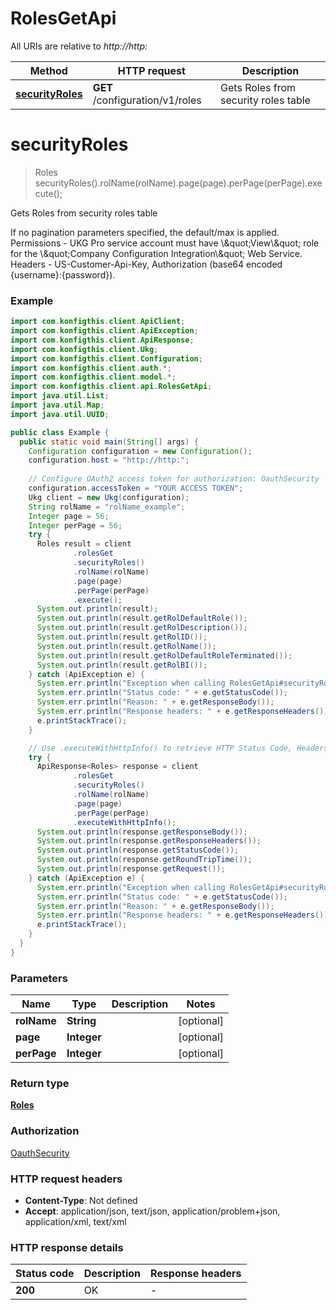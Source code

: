 # RolesGetApi

All URIs are relative to *http://http:*

| Method | HTTP request | Description |
|------------- | ------------- | -------------|
| [**securityRoles**](RolesGetApi.md#securityRoles) | **GET** /configuration/v1/roles | Gets Roles from security roles table |


<a name="securityRoles"></a>
# **securityRoles**
> Roles securityRoles().rolName(rolName).page(page).perPage(perPage).execute();

Gets Roles from security roles table

If no pagination parameters specified, the default/max is applied. Permissions - UKG Pro service account must have \\\&quot;View\\\&quot; role for the \\\&quot;Company Configuration Integration\\\&quot; Web Service. Headers - US-Customer-Api-Key, Authorization (base64 encoded {username}:{password}).

### Example
```java
import com.konfigthis.client.ApiClient;
import com.konfigthis.client.ApiException;
import com.konfigthis.client.ApiResponse;
import com.konfigthis.client.Ukg;
import com.konfigthis.client.Configuration;
import com.konfigthis.client.auth.*;
import com.konfigthis.client.model.*;
import com.konfigthis.client.api.RolesGetApi;
import java.util.List;
import java.util.Map;
import java.util.UUID;

public class Example {
  public static void main(String[] args) {
    Configuration configuration = new Configuration();
    configuration.host = "http://http:";
    
    // Configure OAuth2 access token for authorization: OauthSecurity
    configuration.accessToken = "YOUR ACCESS TOKEN";
    Ukg client = new Ukg(configuration);
    String rolName = "rolName_example";
    Integer page = 56;
    Integer perPage = 56;
    try {
      Roles result = client
              .rolesGet
              .securityRoles()
              .rolName(rolName)
              .page(page)
              .perPage(perPage)
              .execute();
      System.out.println(result);
      System.out.println(result.getRolDefaultRole());
      System.out.println(result.getRolDescription());
      System.out.println(result.getRolID());
      System.out.println(result.getRolName());
      System.out.println(result.getRolDefaultRoleTerminated());
      System.out.println(result.getRolBI());
    } catch (ApiException e) {
      System.err.println("Exception when calling RolesGetApi#securityRoles");
      System.err.println("Status code: " + e.getStatusCode());
      System.err.println("Reason: " + e.getResponseBody());
      System.err.println("Response headers: " + e.getResponseHeaders());
      e.printStackTrace();
    }

    // Use .executeWithHttpInfo() to retrieve HTTP Status Code, Headers and Request
    try {
      ApiResponse<Roles> response = client
              .rolesGet
              .securityRoles()
              .rolName(rolName)
              .page(page)
              .perPage(perPage)
              .executeWithHttpInfo();
      System.out.println(response.getResponseBody());
      System.out.println(response.getResponseHeaders());
      System.out.println(response.getStatusCode());
      System.out.println(response.getRoundTripTime());
      System.out.println(response.getRequest());
    } catch (ApiException e) {
      System.err.println("Exception when calling RolesGetApi#securityRoles");
      System.err.println("Status code: " + e.getStatusCode());
      System.err.println("Reason: " + e.getResponseBody());
      System.err.println("Response headers: " + e.getResponseHeaders());
      e.printStackTrace();
    }
  }
}

```

### Parameters

| Name | Type | Description  | Notes |
|------------- | ------------- | ------------- | -------------|
| **rolName** | **String**|  | [optional] |
| **page** | **Integer**|  | [optional] |
| **perPage** | **Integer**|  | [optional] |

### Return type

[**Roles**](Roles.md)

### Authorization

[OauthSecurity](../README.md#OauthSecurity)

### HTTP request headers

 - **Content-Type**: Not defined
 - **Accept**: application/json, text/json, application/problem+json, application/xml, text/xml

### HTTP response details
| Status code | Description | Response headers |
|-------------|-------------|------------------|
| **200** | OK |  -  |

